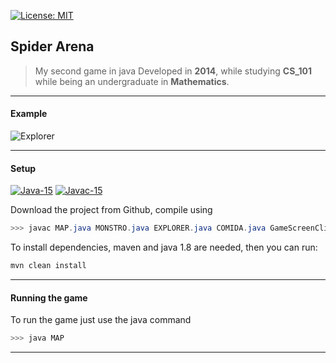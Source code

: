[![License: MIT](https://img.shields.io/badge/License-MIT-yellow.svg)](https://opensource.org/licenses/MIT)

## Spider Arena
> My second game in java
> Developed in **2014**, while studying **CS_101** while being an undergraduate in **Mathematics**.

-------
#### Example
![Explorer](Explorer.gif)

-------
#### Setup
[![Java-15](https://img.shields.io/badge/Java-15-1f425f.svg)](https://www.java.com/pt-BR/) [![Javac-15](https://img.shields.io/badge/Javac-15-1f425f.svg)](https://www.java.com/pt-BR/)

Download the project from Github, compile using
``` java 
>>> javac MAP.java MONSTRO.java EXPLORER.java COMIDA.java GameScreenCli.java
```

To install dependencies, maven and java 1.8 are needed, then you can run: 

```sh
mvn clean install 
```

-------
#### Running the game

To run the game just use the java command
``` java
>>> java MAP
```
-------
